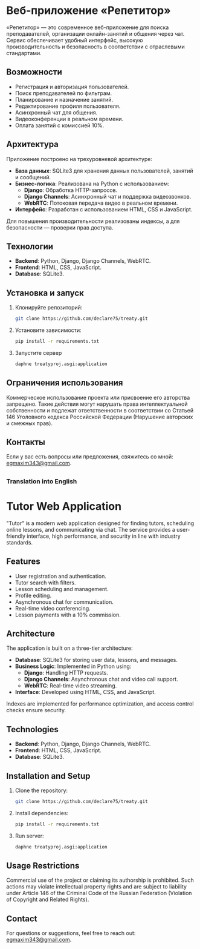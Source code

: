 # Веб-приложение «Репетитор»

«Репетитор» — это современное веб-приложение для поиска преподавателей, организации онлайн-занятий и общения через чат. Сервис обеспечивает удобный интерфейс, высокую производительность и безопасность в соответствии с отраслевыми стандартами.

## Возможности
- Регистрация и авторизация пользователей.
- Поиск преподавателей по фильтрам.
- Планирование и назначение занятий.
- Редактирование профиля пользователя.
- Асинхронный чат для общения.
- Видеоконференции в реальном времени.
- Оплата занятий с комиссией 10%.

## Архитектура
Приложение построено на трехуровневой архитектуре:
- **База данных**: SQLite3 для хранения данных пользователей, занятий и сообщений.
- **Бизнес-логика**: Реализована на Python с использованием:
  - **Django**: Обработка HTTP-запросов.
  - **Django Channels**: Асинхронный чат и поддержка видеозвонков.
  - **WebRTC**: Потоковая передача видео в реальном времени.
- **Интерфейс**: Разработан с использованием HTML, CSS и JavaScript.

Для повышения производительности реализованы индексы, а для безопасности — проверки прав доступа.

## Технологии
- **Backend**: Python, Django, Django Channels, WebRTC.
- **Frontend**: HTML, CSS, JavaScript.
- **Database**: SQLite3.


## Установка и запуск
1. Клонируйте репозиторий:
   ```bash
   git clone https://github.com/declare75/treaty.git
2. Установите зависимости:
   ```bash
   pip install -r requirements.txt
3. Запустите сервер
   ```bash
   daphne treatyproj.asgi:application

## Ограничения использования
Коммерческое использование проекта или присвоение его авторства запрещено. Такие действия могут нарушать права интеллектуальной собственности и подлежат ответственности в соответствии со Статьей 146 Уголовного кодекса Российской Федерации (Нарушение авторских и смежных прав).

## Контакты 
Если у вас есть вопросы или предложения, свяжитесь со мной: egmaxim343@gmail.com.
##
### Translation into English
# Tutor Web Application

"Tutor" is a modern web application designed for finding tutors, scheduling online lessons, and communicating via chat. The service provides a user-friendly interface, high performance, and security in line with industry standards.

## Features
- User registration and authentication.
- Tutor search with filters.
- Lesson scheduling and management.
- Profile editing.
- Asynchronous chat for communication.
- Real-time video conferencing.
- Lesson payments with a 10% commission.

## Architecture
The application is built on a three-tier architecture:
- **Database**: SQLite3 for storing user data, lessons, and messages.
- **Business Logic**: Implemented in Python using:
  - **Django**: Handling HTTP requests.
  - **Django Channels**: Asynchronous chat and video call support.
  - **WebRTC**: Real-time video streaming.
- **Interface**: Developed using HTML, CSS, and JavaScript.

Indexes are implemented for performance optimization, and access control checks ensure security.

## Technologies
- **Backend**: Python, Django, Django Channels, WebRTC.
- **Frontend**: HTML, CSS, JavaScript.
- **Database**: SQLite3.

## Installation and Setup
1. Clone the repository:
   ```bash
   git clone https://github.com/declare75/treaty.git
2. Install dependencies:
   ```bash
   pip install -r requirements.txt
3. Run server:
   ```bash
   daphne treatyproj.asgi:application
## Usage Restrictions
Commercial use of the project or claiming its authorship is prohibited. Such actions may violate intellectual property rights and are subject to liability under Article 146 of the Criminal Code of the Russian Federation (Violation of Copyright and Related Rights).

## Contact
For questions or suggestions, feel free to reach out: egmaxim343@gmail.com.
